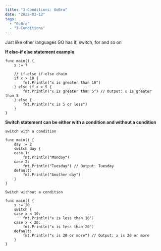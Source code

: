 ```yaml
---
title: "3-Conditions: GoBro"
date: "2025-03-12"
tags:
  - "GoBro"
  - "3-Conditions"
---
```


Just like other languages GO has if, switch, for and so on 

**If else-if else statement example**
```
func main() {
    x := 7

    // if-else if-else chain
    if x > 10 {
        fmt.Println("x is greater than 10")
    } else if x > 5 {
        fmt.Println("x is greater than 5") // Output: x is greater than 5
    } else {
        fmt.Println("x is 5 or less")
    }
}
```

**Switch statement can be either with a condition and without a condition**
```
switch with a condition 

func main() {
    day := 2
    switch day {
    case 1:
        fmt.Println("Monday")
    case 2:
        fmt.Println("Tuesday") // Output: Tuesday
    default:
        fmt.Println("Another day")
    }
}

Switch without a condition 

func main() {
    x := 20    
    switch {
    case x < 10:
        fmt.Println("x is less than 10")
    case x < 20:
        fmt.Println("x is less than 20")
    default:
        fmt.Println("x is 20 or more") // Output: x is 20 or more
    }
}
```
